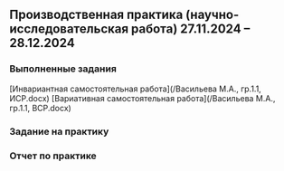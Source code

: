 ## Производственная практика (научно-исследовательская работа) 27.11.2024 – 28.12.2024

### Выполненные задания
[Инвариантная самостоятельная работа](/Васильева М.А., гр.1.1, ИСР.docx)
[Вариативная самостоятельная работа](/Васильева М.А., гр.1.1, ВСР.docx)
### Задание на практику
### Отчет по практике
